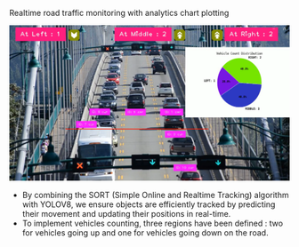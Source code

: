 Realtime road traffic monitoring with analytics chart plotting

![Demo](demo.png)

- By combining the SORT (Simple Online and Realtime Tracking) algorithm with YOLOV8, we ensure objects are efficiently tracked by predicting their movement and updating their positions in real-time.
- To implement vehicles counting, three regions have been defined : two for vehicles going up and one for vehicles going down on the road.